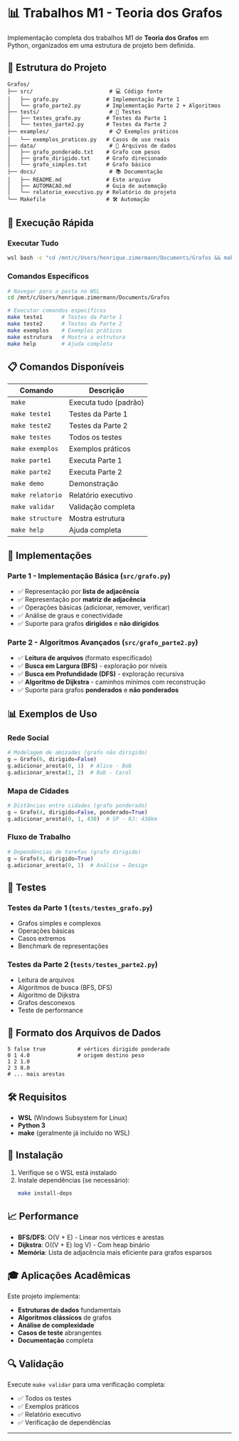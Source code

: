 # 📊 Trabalhos M1 - Teoria dos Grafos

Implementação completa dos trabalhos M1 de **Teoria dos Grafos** em Python, organizados em uma estrutura de projeto bem definida.

## 📁 Estrutura do Projeto

```
Grafos/
├── src/                        # 💻 Código fonte
│   ├── grafo.py               # Implementação Parte 1
│   └── grafo_parte2.py        # Implementação Parte 2 + Algoritmos
├── tests/                      # 🧪 Testes
│   ├── testes_grafo.py        # Testes da Parte 1
│   └── testes_parte2.py       # Testes da Parte 2
├── examples/                   # 📋 Exemplos práticos
│   └── exemplos_praticos.py   # Casos de uso reais
├── data/                       # 📂 Arquivos de dados
│   ├── grafo_ponderado.txt    # Grafo com pesos
│   ├── grafo_dirigido.txt     # Grafo direcionado
│   └── grafo_simples.txt      # Grafo básico
├── docs/                       # 📚 Documentação
│   ├── README.md              # Este arquivo
│   ├── AUTOMACAO.md           # Guia de automação
│   └── relatorio_executivo.py # Relatório do projeto
└── Makefile                   # 🛠️ Automação
```

## 🚀 Execução Rápida

### Executar Tudo
```bash
wsl bash -c "cd /mnt/c/Users/henrique.zimermann/Documents/Grafos && make"
```

### Comandos Específicos
```bash
# Navegar para a pasta no WSL
cd /mnt/c/Users/henrique.zimermann/Documents/Grafos

# Executar comandos específicos
make teste1      # Testes da Parte 1
make teste2      # Testes da Parte 2  
make exemplos    # Exemplos práticos
make estrutura   # Mostra a estrutura
make help        # Ajuda completa
```

## 📋 Comandos Disponíveis

| Comando | Descrição |
|---------|-----------|
| `make` | Executa tudo (padrão) |
| `make teste1` | Testes da Parte 1 |
| `make teste2` | Testes da Parte 2 |
| `make testes` | Todos os testes |
| `make exemplos` | Exemplos práticos |
| `make parte1` | Executa Parte 1 |
| `make parte2` | Executa Parte 2 |
| `make demo` | Demonstração |
| `make relatorio` | Relatório executivo |
| `make validar` | Validação completa |
| `make structure` | Mostra estrutura |
| `make help` | Ajuda completa |

## 🎯 Implementações

### **Parte 1** - Implementação Básica (`src/grafo.py`)
- ✅ Representação por **lista de adjacência**
- ✅ Representação por **matriz de adjacência**
- ✅ Operações básicas (adicionar, remover, verificar)
- ✅ Análise de graus e conectividade
- ✅ Suporte para grafos **dirigidos** e **não dirigidos**

### **Parte 2** - Algoritmos Avançados (`src/grafo_parte2.py`)
- ✅ **Leitura de arquivos** (formato especificado)
- ✅ **Busca em Largura (BFS)** - exploração por níveis
- ✅ **Busca em Profundidade (DFS)** - exploração recursiva
- ✅ **Algoritmo de Dijkstra** - caminhos mínimos com reconstrução
- ✅ Suporte para grafos **ponderados** e **não ponderados**

## 📊 Exemplos de Uso

### Rede Social
```python
# Modelagem de amizades (grafo não dirigido)
g = Grafo(6, dirigido=False)
g.adicionar_aresta(0, 1)  # Alice - Bob
g.adicionar_aresta(1, 2)  # Bob - Carol
```

### Mapa de Cidades
```python
# Distâncias entre cidades (grafo ponderado)
g = Grafo(4, dirigido=False, ponderado=True)
g.adicionar_aresta(0, 1, 430)  # SP - RJ: 430km
```

### Fluxo de Trabalho
```python
# Dependências de tarefas (grafo dirigido)
g = Grafo(4, dirigido=True)
g.adicionar_aresta(0, 1)  # Análise → Design
```

## 🧪 Testes

### Testes da Parte 1 (`tests/testes_grafo.py`)
- Grafos simples e complexos
- Operações básicas
- Casos extremos
- Benchmark de representações

### Testes da Parte 2 (`tests/testes_parte2.py`)
- Leitura de arquivos
- Algoritmos de busca (BFS, DFS)
- Algoritmo de Dijkstra
- Grafos desconexos
- Teste de performance

## 📂 Formato dos Arquivos de Dados

```
5 false true          # vértices dirigido ponderado
0 1 4.0               # origem destino peso
1 2 1.0
2 3 8.0
# ... mais arestas
```

## 🛠️ Requisitos

- **WSL** (Windows Subsystem for Linux)
- **Python 3** 
- **make** (geralmente já incluído no WSL)

## 🔧 Instalação

1. Verifique se o WSL está instalado
2. Instale dependências (se necessário):
   ```bash
   make install-deps
   ```

## 📈 Performance

- **BFS/DFS**: O(V + E) - Linear nos vértices e arestas
- **Dijkstra**: O((V + E) log V) - Com heap binário
- **Memória**: Lista de adjacência mais eficiente para grafos esparsos

## 🎓 Aplicações Acadêmicas

Este projeto implementa:
- **Estruturas de dados** fundamentais
- **Algoritmos clássicos** de grafos
- **Análise de complexidade**
- **Casos de teste** abrangentes
- **Documentação** completa

## 🔍 Validação

Execute `make validar` para uma verificação completa:
- ✅ Todos os testes
- ✅ Exemplos práticos  
- ✅ Relatório executivo
- ✅ Verificação de dependências

---